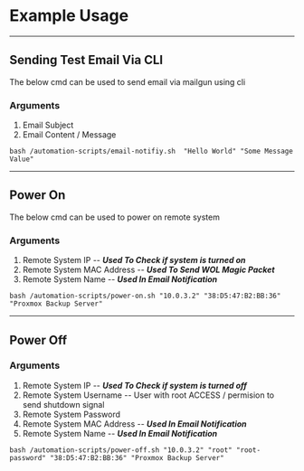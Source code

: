 # Example Usage

---

## Sending Test Email Via CLI
The below cmd can be used to send email via mailgun using cli 
### Arguments
1. Email Subject
2. Email Content / Message

```
bash /automation-scripts/email-notifiy.sh  "Hello World" "Some Message Value"
```

---

## Power On
The below cmd can be used to power on remote system 

### Arguments
1. Remote System IP -- ___Used To Check if system is turned on___
2. Remote System MAC Address -- ___Used To Send WOL Magic Packet___
3. Remote System Name  -- ___Used In Email Notification___

```
bash /automation-scripts/power-on.sh "10.0.3.2" "38:D5:47:B2:BB:36" "Proxmox Backup Server"
```

---

## Power Off

### Arguments
1. Remote System IP  -- ___Used To Check if system is turned off___
2. Remote System Username -- User with root ACCESS / permision to send shutdown signal
3. Remote System Password
4. Remote System MAC Address -- ___Used In Email Notification___
5. Remote System Name -- ___Used In Email Notification___
```
bash /automation-scripts/power-off.sh "10.0.3.2" "root" "root-password" "38:D5:47:B2:BB:36" "Proxmox Backup Server"
```
